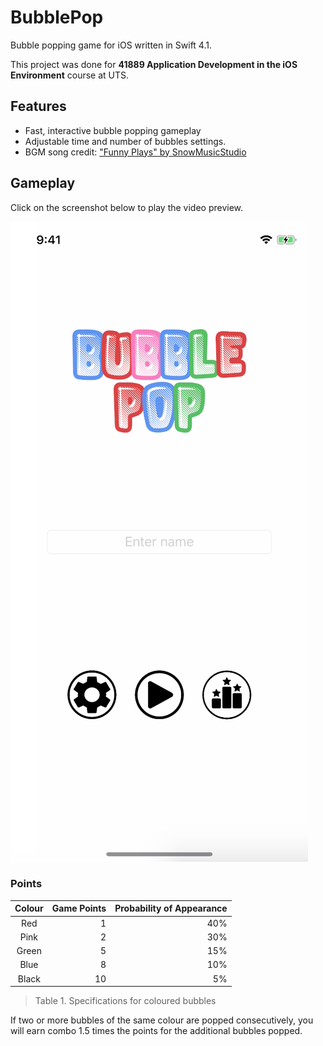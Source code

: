 # BubblePop

Bubble popping game for iOS written in Swift 4.1.

This project was done for **41889 Application Development in the iOS Environment** course at UTS.

## Features

* Fast, interactive bubble popping gameplay
* Adjustable time and number of bubbles settings.
* BGM song credit: ["Funny Plays" by SnowMusicStudio](https://www.melodyloops.com/tracks/funny-plays/)

## Gameplay

Click on the screenshot below to play the video preview.

[![Gameplay Preview](docs/BubblePop-Screenshot.png)](docs/BubblePop-Preview.mov)

### Points

| Colour | Game Points | Probability of Appearance |
| :----: | ----------: | ------------------------: |
|  Red   |           1 |                       40% |
|  Pink  |           2 |                       30% |
| Green  |           5 |                       15% |
|  Blue  |           8 |                       10% |
| Black  |          10 |                        5% |

> Table 1. Specifications for coloured bubbles

If two or more bubbles of the same colour are popped consecutively, you will earn combo 1.5 times the points for the additional bubbles popped.
